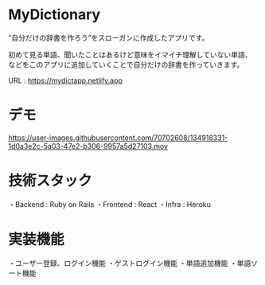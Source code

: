 # MyDictionary

”自分だけの辞書を作ろう”をスローガンに作成したアプリです。

初めて見る単語、聞いたことはあるけど意味をイマイチ理解していない単語、
などをこのアプリに追加していくことで自分だけの辞書を作っていきます。

URL : https://mydictapp.netlify.app

# デモ

https://user-images.githubusercontent.com/70702608/134918331-1d0a3e2c-5a03-47e2-b306-9957a5d27103.mov


# 技術スタック
・Backend : Ruby on Rails
・Frontend : React
・Infra : Heroku

# 実装機能
・ユーザー登録、ログイン機能
・ゲストログイン機能
・単語追加機能
・単語ソート機能
